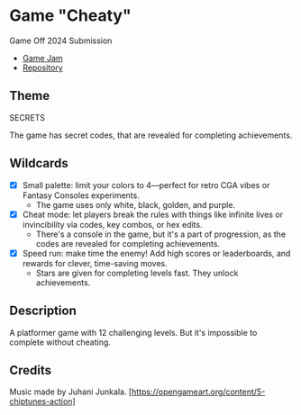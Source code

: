 # Game "Cheaty"

Game Off 2024 Submission

- [Game Jam](https://itch.io/jam/game-off-2024)
- [Repository](https://github.com/CaesiumFox/gameoff2024)

## Theme

SECRETS

The game has secret codes, that are revealed for
completing achievements.

## Wildcards

- [x] Small palette:
      limit your colors to 4—perfect for retro
      CGA vibes or Fantasy Consoles experiments.
  - The game uses only white, black, golden, and purple.
- [x] Cheat mode:
      let players break the rules with things
      like infinite lives or invincibility via
      codes, key combos, or hex edits.
  - There's a console in the game, but it's a part
    of progression, as the codes are revealed
    for completing achievements.
- [x] Speed run:
      make time the enemy!
      Add high scores or leaderboards,
      and rewards for clever, time-saving moves. 
  - Stars are given for completing levels fast.
    They unlock achievements.

## Description

A platformer game with 12 challenging levels.
But it's impossible to complete without cheating.

## Credits

Music made by Juhani Junkala.
[https://opengameart.org/content/5-chiptunes-action]